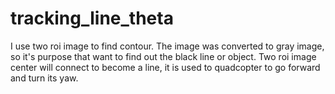 # tracking_line_theta
I use two roi image to find contour. The image was converted to gray image, so it's purpose that want to find out the black line or object. Two roi image center will connect to become a line, it is used to quadcopter to go forward and turn its yaw. 
